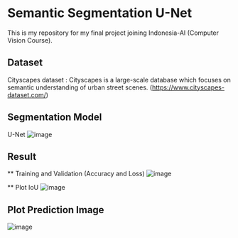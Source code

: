 # Semantic Segmentation U-Net
This is my repository for my final project joining Indonesia-AI (Computer Vision Course).

## Dataset
Cityscapes dataset : Cityscapes is a large-scale database which focuses on semantic understanding of urban street scenes. (https://www.cityscapes-dataset.com/)

## Segmentation Model
U-Net
![image](https://user-images.githubusercontent.com/54148951/182014895-2a765ed0-4546-4d3b-bf16-b3f15d6c5db7.png)

## Result
** Training and Validation (Accuracy and Loss)
![image](https://user-images.githubusercontent.com/54148951/182014920-e69819b0-c6f1-4e13-a08c-a21a1253a304.png)

** Plot IoU
![image](https://user-images.githubusercontent.com/54148951/182014931-2f3a060e-9144-4025-97ab-50dba52eb536.png)


## Plot Prediction Image
![image](https://user-images.githubusercontent.com/54148951/182014941-f20a8b36-2223-425a-9fdc-b1fe15a0865b.png)
